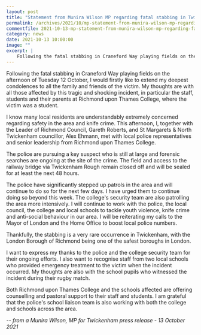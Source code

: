 ```yaml
---
layout: post
title: "Statement from Munira Wilson MP regarding fatal stabbing in Twickenham"
permalink: /archives/2021/10/mp-statement-from-munira-wilson-mp-regarding-fatal-stabbing-in-twickenham.html
commentfile: 2021-10-13-mp-statement-from-munira-wilson-mp-regarding-fatal-stabbing-in-twickenham
category: news
date: 2021-10-13 10:00:00
image: ""
excerpt: |
    Following the fatal stabbing in Craneford Way playing fields on the afternoon of Tuesday 12 October, I would firstly like to extend my deepest condolences to all the family and friends of the victim. My thoughts are with all those affected by this tragic and shocking incident, in particular the staff, students and their parents at Richmond upon Thames College, where the victim was a student.
---
```




Following the fatal stabbing in Craneford Way playing fields on the afternoon of Tuesday 12 October, I would firstly like to extend my deepest condolences to all the family and friends of the victim. My thoughts are with all those affected by this tragic and shocking incident, in particular the staff, students and their parents at Richmond upon Thames College, where the victim was a student.

I know many local residents are understandably extremely concerned regarding safety in the area and knife crime. This afternoon, I, together with the Leader of Richmond Council, Gareth Roberts, and St Margarets & North Twickenham councillor, Alex Ehmann, met with local police representatives and senior leadership from Richmond upon Thames College.

The police are pursuing a key suspect who is still at large and forensic searches are ongoing at the site of the crime. The field and access to the railway bridge via Twickenham Rough remain closed off and will be sealed for at least the next 48 hours.

The police have significantly stepped up patrols in the area and will continue to do so for the next few days. I have urged them to continue doing so beyond this week. The college's security team are also patrolling the area more intensively. I will continue to work with the police, the local council, the college and local schools to tackle youth violence, knife crime and anti-social behaviour in our area. I will be reiterating my calls to the Mayor of London and the Home Office to boost local police numbers.

Thankfully, the stabbing is a very rare occurrence in Twickenham, with the London Borough of Richmond being one of the safest boroughs in London.

I want to express my thanks to the police and the college security team for their ongoing efforts. I also want to recognise staff from two local schools who provided emergency treatment to the victim when the incident occurred. My thoughts are also with the school pupils who witnessed the incident during their rugby match.

Both Richmond upon Thames College and the schools affected are offering counselling and pastoral support to their staff and students. I am grateful that the police's school liaison team is also working with both the college and schools across the area.


<cite>-- from a Munira Wilson, MP for Twickenham press release - 13 October 2021</cite>
